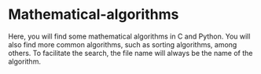 # Mathematical-algorithms

Here, you will find some mathematical algorithms in C and Python.
You will also find more common algorithms, such as sorting algorithms, among others.
To facilitate the search, the file name will always be the name of the algorithm.
